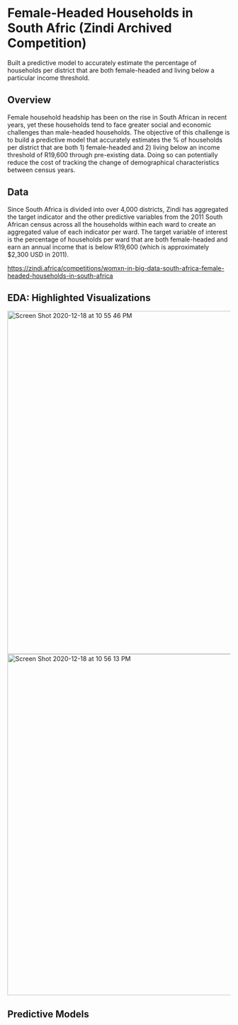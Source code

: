 # Female-Headed Households in South Afric (Zindi Archived Competition)

Built a predictive model to accurately estimate the percentage of households per district that are both female-headed and living below a particular income threshold.

## Overview

Female household headship has been on the rise in South African in recent years, yet these households tend to face greater social and economic challenges than male-headed households. The objective of this challenge is to build a predictive model that accurately estimates the % of households per district that are both 1) female-headed and 2) living below an income threshold of R19,600 through pre-existing data. Doing so can potentially reduce the cost of tracking the change of demographical characteristics between census years.

## Data

Since South Africa is divided into over 4,000 districts, Zindi has aggregated the target indicator and the other predictive variables from the 2011 South African census across all the households within each ward to create an aggregated value of each indicator per ward. The target variable of interest is the percentage of households per ward that are both female-headed and earn an annual income that is below R19,600 (which is approximately $2,300 USD in 2011).

https://zindi.africa/competitions/womxn-in-big-data-south-africa-female-headed-households-in-south-africa 

## EDA: Highlighted Visualizations

<img width="775" alt="Screen Shot 2020-12-18 at 10 55 46 PM" src="https://user-images.githubusercontent.com/68027568/102681079-2bb98880-4184-11eb-99e7-bb0e8589a903.png">

<img width="771" alt="Screen Shot 2020-12-18 at 10 56 13 PM" src="https://user-images.githubusercontent.com/68027568/102681086-3d029500-4184-11eb-9456-02c50525b5e4.png">

## Predictive Models
